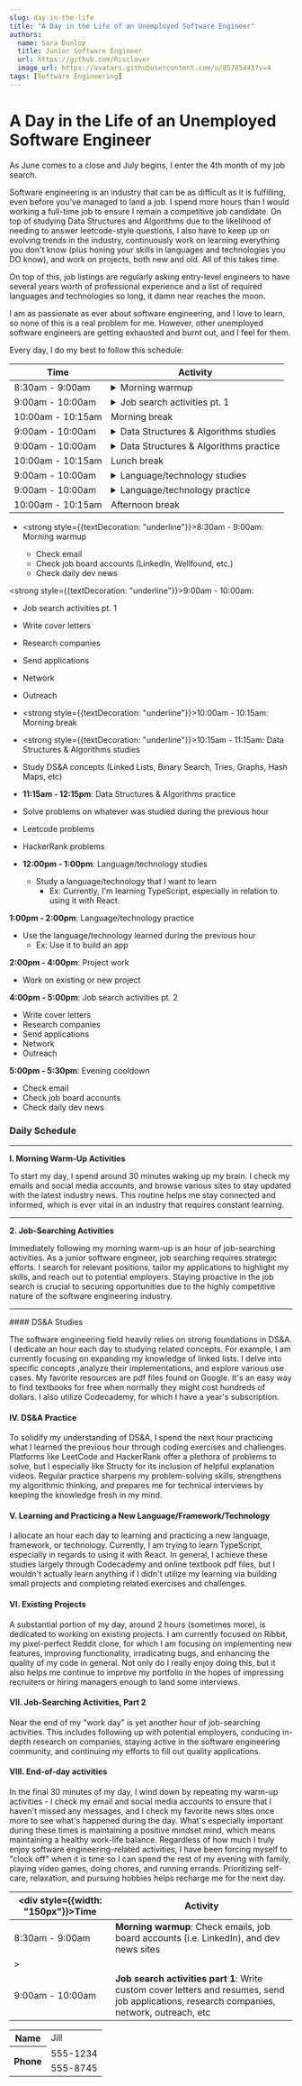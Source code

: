 ```yaml
---
slug: day-in-the-life
title: "A Day in the Life of an Unemployed Software Engineer"
authors:
  name: Sara Dunlop
  title: Junior Software Engineer
  url: https://github.com/Risclover
  image_url: https://avatars.githubusercontent.com/u/85785443?v=4
tags: [Software Engineering]
---
```


# A Day in the Life of an Unemployed Software Engineer

As June comes to a close and July begins, I enter the 4th month of my job search.

Software engineering is an industry that can be as difficult as it is fulfilling, even before you've managed to land a job. I spend more hours than I would working a full-time job to ensure I remain a competitive job candidate. On top of studying Data Structures and Algorithms due to the likelihood of needing to answer leetcode-style questions, I also have to keep up on evolving trends in the industry, continuously work on learning everything you don't know (plus honing your skills in languages and technologies you DO know), and work on projects, both new and old. All of this takes time.

On top of this, job listings are regularly asking entry-level engineers to have several years worth of professional experience and a list of required languages and technologies so long, it damn near reaches the moon.

I am as passionate as ever about software engineering, and I love to learn, so none of this is a real problem for me. However, other unemployed software engineers are getting exhausted and burnt out, and I feel for them.

Every day, I do my best to follow this schedule:

<table>
  <thead>
    <tr>
      <th>Time</th>
      <th col>Activity</th>
    </tr>
  </thead>
  <tbody>
    <tr>
      <td>8:30am - 9:00am</td>
      <td>
        <details>
          <summary>Morning warmup</summary>
          <div>

- Check email
- Check job board accounts (LinkedIn, Wellfound, etc.)
- Check daily dev news

</div>
</details>
</td>
</tr>
    <tr>
      <td>9:00am - 10:00am</td>
      <td>
        <details>
          <summary>Job search activities pt. 1</summary>
          <div>

- Write cover letters
- Research companies
- Send applications
- Network
- Outreach

</div>
</details>
</td>
</tr>
    <tr>
      <td>10:00am - 10:15am</td>
      <td>
        Morning break
</td>
</tr>
    <tr>
      <td>9:00am - 10:00am</td>
      <td>
        <details>
          <summary>Data Structures & Algorithms studies</summary>
          <div>
Study DS&A concepts

- Linked Lists
- Binary Search
- Tries
- Graphs
- Hash Maps
- etc.

</div>
</details>
</td>
</tr>
    <tr>
      <td>9:00am - 10:00am</td>
      <td>
        <details>
          <summary>Data Structures & Algorithms practice</summary>
          <div>
Solve problems on whatever was studied during the previous hour

- Leetcode
- HackerRank
- etc.

</div>
</details>
</td>
</tr>
<tr>
      <td>10:00am - 10:15am</td>
      <td>
        Lunch break
</td>
</tr>
    <tr>
      <td>9:00am - 10:00am</td>
      <td>
        <details>
          <summary>Language/technology studies</summary>
          <div>
Study a language/technology I'm interested in learning.

- Ex: Currently, I'm working on learning TypeScript (when used with React) and React Testing Library.

</div>
</details>
</td>
</tr>
<tr>
      <td>9:00am - 10:00am</td>
      <td>
        <details>
          <summary>Language/technology practice</summary>
          <div>
Utilize the language or technology learned during the previous hour.

- Ex: Use it in an existing project, to create a new app, etc.

</div>
</details>
</td>
</tr>
<tr>
      <td>10:00am - 10:15am</td>
      <td>
        Afternoon break
</td>
</tr>
</tbody>

  </table>

- <strong style={{textDecoration: "underline"}}>8:30am - 9:00am</strong>: Morning warmup

  - Check email
  - Check job board accounts (LinkedIn, Wellfound, etc.)
  - Check daily dev news

<strong style={{textDecoration: "underline"}}>9:00am - 10:00am</strong>:

- Job search activities pt. 1

- Write cover letters
- Research companies
- Send applications
- Network
- Outreach

- <strong style={{textDecoration: "underline"}}>10:00am - 10:15am</strong>: Morning break

- <strong style={{textDecoration: "underline"}}>10:15am - 11:15am</strong>: Data Structures & Algorithms studies

- Study DS&A concepts (Linked Lists, Binary Search, Tries, Graphs, Hash Maps, etc)

- <strong>11:15am - 12:15pm</strong>: Data Structures & Algorithms practice

- Solve problems on whatever was studied during the previous hour
- Leetcode problems
- HackerRank problems

- <strong>12:00pm - 1:00pm</strong>: Language/technology studies

  - Study a language/technology that I want to learn
    - Ex: Currently, I'm learning TypeScript, especially in relation to using it with React.

<strong>1:00pm - 2:00pm</strong>: Language/technology practice

- Use the language/technology learned during the previous hour
  - Ex: Use it to build an app

<strong>2:00pm - 4:00pm</strong>: Project work

- Work on existing or new project

<strong>4:00pm - 5:00pm</strong>: Job search activities pt. 2

- Write cover letters
- Research companies
- Send applications
- Network
- Outreach

<strong>5:00pm - 5:30pm</strong>: Evening cooldown

- Check email
- Check job board accounts
- Check daily dev news

### Daily Schedule

<hr />
<b>I. Morning Warm-Up Activities</b>

To start my day, I spend around 30 minutes waking up my brain. I check my emails and social media accounts, and browse various sites to stay updated with the latest industry news. This routine helps me stay connected and informed, which is ever vital in an industry that requires constant learning.

<hr />
<b>2. Job-Searching Activities</b>

Immediately following my morning warm-up is an hour of job-searching activities. As a junior software engineer, job searching requires strategic efforts. I search for relevant positions, tailor my applications to highlight my skills, and reach out to potential employers. Staying proactive in the job search is crucial to securing opportunities due to the highly competitive nature of the software engineering industry.

<hr />
#### DS&A Studies

The software engineering field heavily relies on strong foundations in DS&A. I dedicate an hour each day to studying related concepts. For example, I am currently focusing on expanding my knowledge of linked lists. I delve into specific concepts ,analyze their implementations, and explore various use cases. My favorite resources are pdf files found on Google. It's an easy way to find textbooks for free when normally they might cost hundreds of dollars. I also utilize Codecademy, for which I have a year's subscription.

#### IV. DS&A Practice

To solidify my understanding of DS&A, I spend the next hour practicing what I learned the previous hour through coding exercises and challenges. Platforms like LeetCode and HackerRank offer a plethora of problems to solve, but I especially like Structy for its inclusion of helpful explanation videos. Regular practice sharpens my problem-solving skills, strengthens my algorithmic thinking, and prepares me for technical interviews by keeping the knowledge fresh in my mind.

#### V. Learning and Practicing a New Language/Framework/Technology

I allocate an hour each day to learning and practicing a new language, framework, or technology. Currently, I am trying to learn TypeScript, especially in regards to using it with React. In general, I achieve these studies largely through Codecademy and online textbook pdf files, but I wouldn't actually learn anything if I didn't utilize my learning via building small projects and completing related exercises and challenges.

#### VI. Existing Projects

A substantial portion of my day, around 2 hours (sometimes more), is dedicated to working on existing projects. I am currently focused on Ribbit, my pixel-perfect Reddit clone, for which I am focusing on implementing new features, improving functionality, irradicating bugs, and enhancing the quality of my code in general. Not only do I really enjoy doing this, but it also helps me continue to improve my portfolio in the hopes of impressing recruiters or hiring managers enough to land some interviews.

#### VII. Job-Searching Activities, Part 2

Near the end of my "work day" is yet another hour of job-searching activities. This includes following up with potential employers, conducing in-depth research on companies, staying active in the software engineering community, and continuing my efforts to fill out quality applications.

#### VIII. End-of-day activities

In the final 30 minutes of my day, I wind down by repeating my warm-up activities - I check my email and social media accounts to ensure that I haven't missed any messages, and I check my favorite news sites once more to see what's happened during the day. What's especially important during these times is maintaining a positive mindset mind, which means maintaining a healthy work-life balance. Regardless of how much I truly enjoy software engineering-related activities, I have been forcing myself to "clock off" when it is time so I can spend the rest of my evening with family, playing video games, doing chores, and running errands. Prioritizing self-care, relaxation, and pursuing hobbies helps recharge me for the next day.

| <div style={{width: "150px"}}>Time</div> | Activity                                                                                                                                                 |
| ---------------------------------------- | -------------------------------------------------------------------------------------------------------------------------------------------------------- |
| 8:30am - 9:00am                          | <strong>Morning warmup</strong>: Check emails, job board accounts (i.e. LinkedIn), and dev news sites                                                    |
| >                                        |                                                                                                                                                          |
| 9:00am - 10:00am                         | <strong>Job search activities part 1</strong>: Write custom cover letters and resumes, send job applications, research companies, network, outreach, etc |

<table>
<tr>
    <th>Name</th>
    <td>Jill</td>
  </tr>
  <tr>
    <th rowspan="2">Phone</th>
    <td>555-1234</td>
  </tr>
  <tr>
    <td>555-8745</td>
  </tr>
</table>
